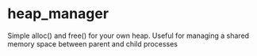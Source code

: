 # heap_manager
Simple alloc() and free() for your own heap.  Useful for managing a shared memory space between parent and child processes
